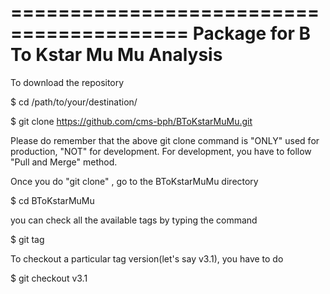 =========================================
 Package for B To Kstar Mu Mu Analysis
=========================================

To download the repository

$ cd /path/to/your/destination/

$ git clone https://github.com/cms-bph/BToKstarMuMu.git

Please do remember that the above git clone command is "ONLY" used for production, "NOT" for development.
For development, you have to follow "Pull and Merge" method.

Once you do "git clone" , go to the BToKstarMuMu directory

$ cd BToKstarMuMu

you can check all the available tags by typing the command

$ git tag

To checkout a particular tag version(let's say v3.1), you have to do 

$ git checkout v3.1

 

 
